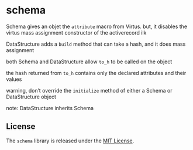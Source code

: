 # schema

Schema gives an objet the `attribute` macro from Virtus. but, it disables the virtus mass assignment constructor of the activerecord ilk

DataStructure adds a `build` method that can take a hash, and it does mass assignment

both Schema and DataStructure allow `to_h` to be called on the object

the hash returned from `to_h` contains only the declared attributes and their values

warning, don’t override the `initialize` method of either a Schema or DataStructure object

note: DataStructure inherits Schema

## License

The `schema` library is released under the [MIT License](https://github.com/obsidian-btc/schema/blob/master/MIT-License.txt).
